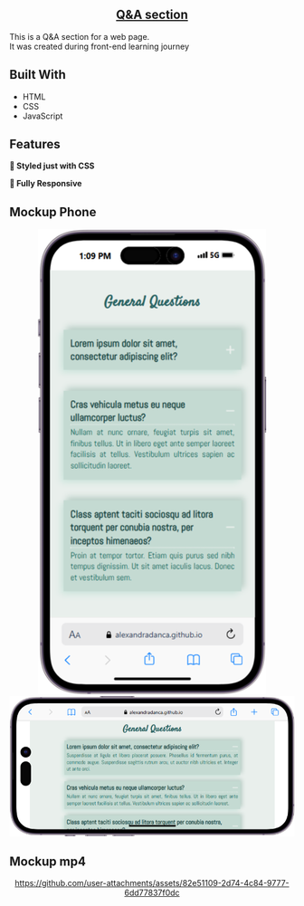 <h2 align="center">
  <a href="https://alexandradanca.github.io/Questions-box/" target="_blank">Q&A section</a>
</h2>

<p>This is a Q&A section for a web page. </br>It was created during front-end learning journey</p>

## Built With
- HTML
- CSS
- JavaScript

## Features

**🎨 Styled just with CSS**

**📱 Fully Responsive**

<h2>Mockup Phone</h2>
<div align="center"> 
  <img alt="Demo" src="./assets/images/readme-1.png" />
  <img alt="Demo" src="./assets/images/readme-2.png" />
</div>

<h2>Mockup mp4</h2>
<div align="center">
  

https://github.com/user-attachments/assets/82e51109-2d74-4c84-9777-6dd77837f0dc


</div>
